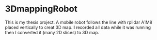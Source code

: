 # 3DmappingRobot
This is my thesis project. 
A mobile robot follows the line with rplidar A1M8 placed vertically to creat 3D map.
I recorded all data while it was running then I converted it (many 2D slices) to 3D map.
